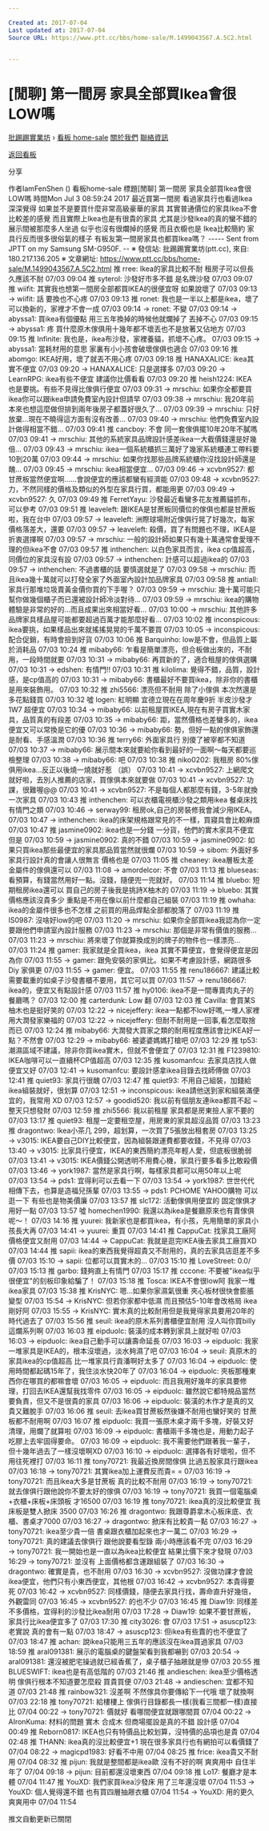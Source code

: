 ```yaml
---

Created at: 2017-07-04
Last updated at: 2017-07-04
Source URL: https://www.ptt.cc/bbs/home-sale/M.1499043567.A.5C2.html


---
```


# [閒聊] 第一間房 家具全部買Ikea會很LOW嗎


[批踢踢實業坊](https://www.ptt.cc/) › [看板 home-sale](https://www.ptt.cc/bbs/home-sale/index.html) [關於我們](https://www.ptt.cc/about.html) [聯絡資訊](https://www.ptt.cc/contact.html)

[返回看板](https://www.ptt.cc/bbs/home-sale/index.html)

分享

作者IamFenShen ()
看板home-sale
標題\[閒聊\] 第一間房 家具全部買Ikea會很LOW嗎
時間Mon Jul 3 08:59:24 2017
最近買第一間房 看過家具行也看過Ikea 深深覺得 如果並不是要買什麼非常高級豪華的家具 其實普通價位的家具Ikea不會比較差的感覺 而且實際上Ikea也是有很貴的家具 尤其是沙發Ikea的真的蠻不錯的 展示間被那麼多人坐過 似乎也沒有很爛掉的感覺 而且衣櫥也是 Ikea比較簡約 家具行反而很多很俗氣的樣子 有板友第一間房家具也都買Ikea嗎？ ----- Sent from JPTT on my Samsung SM-G950F. -- ※ 發信站: 批踢踢實業坊(ptt.cc), 來自: 180.217.136.205 ※ 文章網址: <https://www.ptt.cc/bbs/home-sale/M.1499043567.A.5C2.html>
推 rree: Ikea的家具比較不耐 租房子可以但長久應該不耐 07/03 09:04
推 syterol: 沙發好市多不錯 是名牌沙發 07/03 09:07
推 wiifit: 其實我也想第一間房全部都買IKEA的很便宜呀 如果說壞了 07/03 09:13
→ wiifit: 話 要換也不心疼 07/03 09:13
推 ronet: 我也是一半以上都是ikea，壞了可以換新的，家裡才不會一成 07/03 09:14
→ ronet: 不變 07/03 09:14
→ abyssa1: 買ikea有個優點 用三五年換掉的時候他就爛掉了 丟掉不心 07/03 09:15
→ abyssa1: 疼 買什麼原木傢俱用十幾年都不壞丟也不是放著又佔地方 07/03 09:15
推 Infinite: 我也是，ikea布沙發，家裡養貓，抓壞不心疼。 07/03 09:15
→ abyssa1: 當耗材用的意思 家裏有小小孩會破壞傢俱也適合 07/03 09:16
推 abomgo: IKEA好用，壞了就丟不用心疼 07/03 09:18
推 HANAXALICE: ikea其實不便宜 07/03 09:20
→ HANAXALICE: 只是選擇多 07/03 09:20
→ LearnRPG: ikea有些不便宜 建議你比價看看 07/03 09:20
推 heish1224: IKEA 也是要挑。有些不見得比傢俱行便宜 07/03 09:31
→ mrschiu: 如果你全都要買ikea你可以跟ikea申請免費室內設計但請早 07/03 09:38
→ mrschiu: 我20年前本來也想這麼做但排到兩年後房子都蓋好很久了... 07/03 09:39
→ mrschiu: 只好放棄...現在不曉得這方面有沒有改善... 07/03 09:40
→ mrschiu: 他們免費室內設計做得相當不錯... 07/03 09:41
推 cancboy: 不會 同一套傢俱擺10年20年不膩嗎 07/03 09:41
→ mrschiu: 其他的系統家具品牌設計感差ikea一大截價錢還是好幾倍... 07/03 09:43
→ mrschiu: ikea一個系統櫃抓三萬好了幾家系統櫃連工帶料要10到20萬 07/03 09:44
→ mrschiu: 如果你找那些品牌系統櫃你沒找設計師還是醜... 07/03 09:45
→ mrschiu: ikea相當便宜... 07/03 09:46
→ xcvbn9527: 都甘蔗板當然便宜啊......會說便宜的應該都蠻有經濟能 07/03 09:48
→ xcvbn9527: 力，不然同樣的價格及類似的外型在家具行買，都能用更 07/03 09:49
→ xcvbn9527: 久 07/03 09:49
推 FerretYayu: 沙發最近看蠻多花友推薦貓抓布，可以參考 07/03 09:51
推 leaveleft: 跟IKEA是甘蔗板同價位的傢俱也都是甘蔗板啦，我在台中 07/03 09:57
→ leaveleft: 洲際球場附近傢俱行晃了好幾次，每家價格落差大，還要 07/03 09:57
→ leaveleft: 殺價，買了有問題也不理，IKEA是折衷選擇啊 07/03 09:57
→ mrschiu: 一般的設計師如果只有幾十萬通常會愛理不理的但ikea不會 07/03 09:57
推 inthenchen: 以白色家具而言，ikea cp值超高，同價位的家具沒有設 07/03 09:57
→ inthenchen: 計感可以超過ikea的 07/03 09:57
→ inthenchen: 不過書櫃的話 要慎選就是了 07/03 09:58
→ mrschiu: 而且ikea幾十萬就可以打發全家了外面室內設計加品牌家具 07/03 09:58
推 antiall: 家具行那堆垃圾賣黃金價你買的下手喔？ 07/03 09:59
→ mrschiu: 幾十萬可能只幫你做幾個櫃子而已還被設計師冷淡對待... 07/03 09:59
→ mrschiu: ikea的購物體驗是非常的好的...而且成果出來相當好看... 07/03 10:00
→ mrschiu: 其他許多品牌家具樣品屋可能都要超過百萬才能那麼好看... 07/03 10:02
推 inconspicous: ikea要挑，如果樣品出來就搖搖晃晃的千萬不要買 07/03 10:05
→ inconspicous: 配合促銷，有時會撿到好貨 07/03 10:06
推 Barquinho: low是不會，但品質上屬於消耗品 07/03 10:24
推 mibaby66: 乍看是簡單漂亮，但合板做出來的，不耐用，一段時間就要 07/03 10:31
→ mibaby66: 再買新的了，適合租屋的傢俱選購 07/03 10:31
→ edshen: 有情門!! 07/03 10:31
推 kilolima: 覺得不錯，品質，設計感，是cp值高的 07/03 10:31
→ mibaby66: 書櫃最好不要買ikea，除非你的書櫃是用來裝飾用。 07/03 10:32
推 zhi5566: 漂亮但不耐用 除了小傢俱 本次然還是多花點錢買 07/03 10:32
噓 logen: 紅明顯 宜德立現在在周年慶9折 半皮沙發才1W7 超便宜 07/03 10:34
→ mibaby66: 以前租屋買IKEA,現在有房子買實木家具，品質真的有段差 07/03 10:35
→ mibaby66: 距，當然價格也差蠻多的，ikea便宜又可以常換是它的優 07/03 10:36
→ mibaby66: 勢，但好一點的傢俱家飾還是耐看、手感溫潤 07/03 10:36
推 terry66: 外面家具行 別傻了被宰都不知道 07/03 10:37
→ mibaby66: 展示間本來就要給你看到最好的一面啊～每天都要巡檢整理 07/03 10:38
→ mibaby66: 吧 07/03 10:38
推 niko0202: 我租房 80%傢俱用ikea…反正以後燒一燒就好惹 （誤） 07/03 10:41
→ xcvbn9527: 上網爬文就好啦，去別人推薦的店家，買傢俱本來就要做 07/03 10:41
→ xcvbn9527: 功課，很難喔@@ 07/03 10:41
→ xcvbn9527: 不是每個人都那麼有錢，3-5年就換一次家具 07/03 10:43
推 inthenchen: 可以衣櫃電視櫃沙發之類用ikea 餐桌床找有情門之類 07/03 10:46
→ serway99: 租房ok,自己的房裝修我會減少用IKEA。 07/03 10:47
→ inthenchen: ikea的床架規格跟常見的不一樣，買寢具會比較麻煩 07/03 10:47
推 jasmine0902: ikea也是一分錢 一分貨，他們的實木家具不便宜但是 07/03 10:59
→ jasmine0902: 真的不錯 07/03 10:59
→ jasmine0902: 如果只買ikea那些最便宜的家具那品質當然就很爛 07/03 10:59
→ sibom: 外面好多家具行設計真的會讓人很無言 價格也是 07/03 11:05
推 cheaney: ikea層板太差 金屬件的傢俱還可以 07/03 11:08
→ amordelcor: 不會 07/03 11:13
推 blueseas: 看預算，有錢當然用好一點。沒錢，隨便兜一兜就好。 07/03 11:14
推 bluebo: 短期租房ikea還可以 買自己的房子後我是挑詩X柚木的 07/03 11:19
→ bluebo: 其實價格應該沒貴多少 重點是不用在像以前什麼都自己組裝 07/03 11:19
推 owhaha: ikea的金屬件很多也不怎樣 之前買的用品焊點全部都脫落了 07/03 11:19
推 IS0987: 沒啥好low的吧 07/03 11:20
→ mrschiu: 如果你全部買ikea我認為你一定要跟他們申請室內設計服務 07/03 11:23
→ mrschiu: 那個是非常有價值的服務... 07/03 11:23
→ mrschiu: 將來壞了你就算換成別的牌子的物件也一樣漂亮... 07/03 11:24
推 gamer: 我家就是全買ikea，ikea 其實不算便宜，會覺得便宜是因為你 07/03 11:55
→ gamer: 跟免安裝的家俱比。如果不考慮設計感，網路很多Diy 家俱更 07/03 11:55
→ gamer: 便宜。 07/03 11:55
推 renu186667: 建議比較需要載重的如桌子沙發書櫃不要用，其它可以買 07/03 11:57
→ renu186667: ikea的，便宜又有點設計感 07/03 11:57
推 hy0106: ikea不是一間專賣肉丸子的餐廳嗎？ 07/03 12:00
推 carterdunk: Low 翻 07/03 12:03
推 Cavilla: 會買某S柚木也是挺好笑的 07/03 12:22
→ nicejeffery: ikea一點都不low好嗎,一堆人家裡用大潤發家樂福的 07/03 12:22
→ nicejeffery: 但耐不耐用是一回事,看怎麼取捨而已 07/03 12:24
推 mibaby66: 大潤發大買家之類的耐用程度應該會比IKEA好一點？不然會 07/03 12:29
→ mibaby66: 被婆婆媽媽打槍吧 07/03 12:29
推 tp53: 潮濕區域不建議，除非你買ikea實木，但就不會便宜了 07/03 12:31
推 F1239810: IKEA咖啡可以一直續杯CP值超高 07/03 12:35
推 kusomanfcu: 去家具店找人做便宜又好 07/03 12:41
→ kusomanfcu: 要設計感拿ikea目錄去找師傅做 07/03 12:41
推 quiet93: 家具行很醜 07/03 12:47
推 quiet93: 不用自己組裝，加錢給ikea組裝就好，很划算 07/03 12:51
→ inconspicous: ikea請他送到家和組裝滿便宜的，我常用 XD 07/03 12:57
→ goodid520: 我以前有個朋友連ikea都買不起 ~整天只想發財 07/03 12:59
推 zhi5566: 我以前租屋 家具都是房東撿人家不要的 07/03 13:17
推 quiet93: 租屋一定要租空屋，用房東的家具超沒品質 07/03 13:23
推 dragontwo: Ikea小茶几 299，超划算，一次買了5張放出租套房 07/03 13:25
→ v3015: IKEA要自己DIY比較便宜，因為組裝跟運費都要收錢，不見得 07/03 13:40
→ v3015: 比家具行便宜，IKEA的東西簡約漂亮年輕人愛，但底板很脆弱 07/03 13:41
→ v3015: IKEA價錢公開透明不用費心機，家具行要多看多比敢殺價 07/03 13:46
→ york1987: 當然是家具行啊，每樣家具都可以用50年以上呢 07/03 13:54
→ pds1: 宜得利可以去看一下 07/03 13:54
→ york1987: 世世代代相傳下去，也算是造福兒孫輩 07/03 13:55
→ pds1: PCHOME YAHOO購物 可以逛一下 有些也是物美價廉 07/03 13:57
推 slc172: 活動傢俱用便宜的 固定傢俱才用好一點 07/03 13:57
噓 homechen1990: 我還以為ikea是餐廳原來也有賣傢俱呢～！ 07/03 14:16
推 yuurei: 我新家也是都買ikea，有小孩，先用簡單的家具小孩長大再 07/03 14:41
→ yuurei: 重買 07/03 14:41
推 CappuCat: 找家具工廠阿 價格便宜又耐用 07/03 14:44
→ CappuCat: 我就是逛完IKEA後去家具工廠買XD 07/03 14:44
推 sapii: ikea的東西我覺得超貴又不耐用的，真的去家具店逛差不多價 07/03 15:10
→ sapii: 位都可以買實木的... 07/03 15:10
推 LoveStreet: 0.0/ 07/03 15:13
推 garbo: 錢夠直上有情門 07/03 15:17
推 cccone: 不要被"ikea似乎很便宜"的刻板印象給騙了！ 07/03 15:18
推 Tosca: IKEA不會很low阿 我家一堆ikea家具 07/03 15:38
推 KrisNYC: 嗯...如果你家濕氣很重 夾心板材很快會膨脹變型 07/03 15:54
→ KrisNYC: 但若你家都中低濕 而且預估5-10年會改格局 ikea剛好阿 07/03 15:55
→ KrisNYC: 實木真的比較耐用但是我覺得家具要用20年的時代過去了 07/03 15:56
推 seuil: ikea的原木系列書櫃便宜耐用 沒人叫你買billy這爛系列啊 07/03 16:03
推 eipduolc: 裝潢的成本轉到家具上就好啦 07/03 16:03
→ eipduolc: ikea自己動手可以讓壽命延長 07/03 16:03
→ eipduolc: 我家一堆家具是IKEA的，根本沒壞過，淡水夠濕了吧 07/03 16:04
→ seuil: 真原木的家具ikea的cp值超高 比一堆家具行貢潘啊好太多了 07/03 16:04
→ eipduolc: 使用時間都起碼15年了，我住淡水快20年了 07/03 16:04
→ eipduolc: 夾板那種東西你在哪買的都嘛會壞 07/03 16:05
→ eipduolc: 而且我用好幾年的家具要修理，打回去IKEA還幫我找零件 07/03 16:05
→ eipduolc: 雖然說它都特規品當然要負責，但又不是很貴的家具 07/03 16:06
→ eipduolc: 裝潢的木作才是真的又貴又難脫手 07/03 16:06
推 seuil: 去ikea買甘蔗板然後嫌不耐用也蠻好笑的 甘蔗板都不耐用啊 07/03 16:07
推 eipduolc: 我買一張原木桌才兩千多塊，好裝又好清理，用爛了就算啦 07/03 16:09
→ eipduolc: 書櫃兩千多塊也是，用動力起子吃膠上去牢固得要命。 07/03 16:09
→ eipduolc: 我不需要他們跟著我一輩子，但十幾年過去了一樣沒壞啊XD 07/03 16:10
→ eipduolc: 選擇各有好壞啦，但不用往死裡打 07/03 16:11
推 tony70721: 我最近換房間傢俱 比過五股家具行跟ikea 07/03 16:18
→ tony70721: 其實ikea加上運費反而貴= = 07/03 16:19
→ tony70721: 而且ikea大多是甘蔗板 真的比較不耐用 07/03 16:19
→ tony70721: 就去傢俱行跟他說你不要太好的傢俱 07/03 16:19
→ tony70721: 我買一個電腦桌+衣櫃+床板+床頭板 才16500 07/03 16:19
推 tony70721: ikea真的沒比較便宜 我床板是雙人掀床 3500 07/03 16:26
推 dragontwo: 我跟尊爵拿木心板床底、衣櫃、書桌才7000 07/03 16:27
→ dragontwo: 掀床有比較貴一點 07/03 16:27
→ tony70721: ikea至少貴一倍 書桌跟衣櫃加起來也才一萬二 07/03 16:29
→ tony70721: 真的建議去傢俱行 跟他說要看型錄 兩小時應該看不完 07/03 16:29
→ tony70721: 我一開始也是一直以為ikea比較便宜 結果比價下來才發現 07/03 16:29
→ tony70721: 並沒有 上面價格都含運跟組裝了 07/03 16:30
→ dragontwo: 確實是貴，也不耐用 07/03 16:30
→ xcvbn9527: 沒做功課才會說ikea便宜，他們只有小東西便宜，其他根 07/03 16:42
→ xcvbn9527: 本貴得要死 07/03 16:42
→ xcvbn9527: 同樣價錢，隨便去家具行找，壽命直升好幾倍，外觀雷同 07/03 16:45
→ xcvbn9527: 的也不少 07/03 16:45
推 Diaw19: 同樣差不多價格，宜得利的沙發比ikea耐用 07/03 17:28
→ Diaw19: 如果不要甘蔗板，家具行比ikea便宜多了 07/03 17:30
推 city3026: 會 07/03 17:51
→ asuscp123: 老實說 真的會有一點 07/03 18:47
→ asuscp123: 但ikea有些賣的也不便宜了 07/03 18:47
推 achan: 說ikea只能用三五年的應該沒在ikea買過家具 07/03 18:59
推 aral091381: 展示的電腦桌的鍵盤架看到我都嚇到 07/03 20:54
→ aral091381: 還沒被肥宅操過就已經香蕉了，桌子櫃子抽屜就是慘 07/03 20:55
推 BLUESWIFT: ikea也是有高低階的 07/03 21:46
推 andieschen: ikea至少價格透明 傢俱行根本不知道要怎麼殺 買貴買便 07/03 21:48
→ andieschen: 宜都不知道 07/03 21:48
推 rainbow321: 沒差啊 不然傢具你要傳給下一代哦 壞了就換啊 07/03 22:18
推 tony70721: 給樓樓上 傢俱行目錄都長一樣(我看三間都一樣)直接比 07/04 00:22
→ tony70721: 價就好 看哪間便宜就跟哪間買 07/04 00:22
→ AIronKuma: 材料的問題 實木 合成木 但商場擺設是真的不錯 設計感 07/04 00:49
推 Reborn0817: IKEA也只有特價品比較划算，沒特價的品項也是貴 07/04 02:48
推 THANN: ikea真的沒比較便宜+1 現在很多家具行也有網拍可以看價錢了 07/04 08:22
→ magicpd1983: 好看不中用 07/04 08:25
推 frice: ikea貴又不耐用 07/04 08:32
推 pijun: 我就是整間都是ikea歐 沒有不好的啊 爽爽用中 自住半年了 07/04 09:18
→ pijun: 目前都還沒壞東西 07/04 09:18
推 Lo17: 餐廳才是本體 07/04 11:47
推 YouXD: 我們家買ikea沙發床 用了三年還沒壞 07/04 11:53
→ YouXD: 個人覺得還不錯 也有買四層抽屜衣櫃 07/04 11:54
→ YouXD: 用的更久 爽爽用中 07/04 11:54

推文自動更新已關閉

